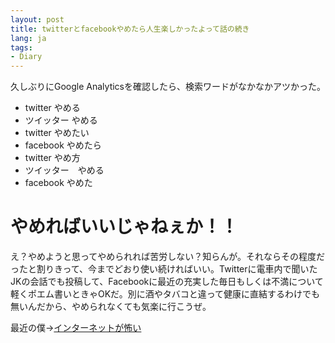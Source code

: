 ```yaml
---
layout: post
title: twitterとfacebookやめたら人生楽しかったよって話の続き
lang: ja
tags:
- Diary
---
```


久しぶりにGoogle Analyticsを確認したら、検索ワードがなかなかアツかった。

- twitter やめる
- ツイッター やめる
- twitter やめたい
- facebook やめたら
- twitter やめ方
- ツイッター　やめる
- facebook やめた

# やめればいいじゃねぇか！！

え？やめようと思ってやめられれば苦労しない？知らんが。それならその程度だったと割りきって、今までどおり使い続ければいい。Twitterに電車内で聞いたJKの会話でも投稿して、Facebookに最近の充実した毎日もしくは不満について軽くポエム書いときゃOKだ。別に酒やタバコと違って健康に直結するわけでも無いんだから、やめられなくても気楽に行こうぜ。

最近の僕→[インターネットが怖い](http://blog.takuti.me/2014/07/20140713/)

